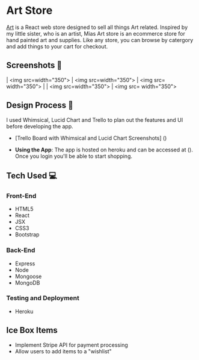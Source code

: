 # Art Store

[Art](https://.herokuapp.com/) is a React web store designed to sell all things Art related. Inspired by my little sister, who is an artist, Mias Art store is an ecommerce store for hand painted art and supplies. Like any store, you can browse by catergory and add things to your cart for checkout.

## Screenshots 📸

| <img src=width="350"> | <img src=width="350"> | <img src= width="350"> |
| <img src=width="350"> | <img src= width="350">

## Design Process 📐

I used Whimsical, Lucid Chart and Trello to plan out the features and UI before developing the app.

- [Trello Board with Whimsical and Lucid Chart Screenshots] ()

- **Using the App**: The app is hosted on heroku and can be accessed at (). Once you login you'll be able to start shopping.

## Tech Used 💻

### Front-End

- HTML5
- React
- JSX
- CSS3
- Bootstrap

### Back-End

- Express
- Node
- Mongoose
- MongoDB

### Testing and Deployment

- Heroku

## Ice Box Items

- Implement Stripe API for payment processing
- Allow users to add items to a "wishlist"
